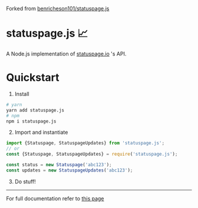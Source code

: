 Forked from [benricheson101/statuspage.js](https://github.com/Benricheson101/statuspage.js)

<h1 style="align: center">statuspage.js 📈</h1>

A Node.js implementation of [statuspage.io](https://statuspage.io) 's API.

# Quickstart
1. Install
```bash
# yarn
yarn add statuspage.js
# npm
npm i statuspage.js
```
2. Import and instantiate
```js
import {Statuspage, StatuspageUpdates} from 'statuspage.js';
// or
const {Statuspage, StatuspageUpdates} = require('statuspage.js');

const status = new Statuspage('abc123');
const updates = new StatuspageUpdates('abc123');
```
3. Do stuff!

---

For full documentation refer to [this page](https://www.notion.so/statuspage-js-e5582e4ac707443c88dd19edc9b501a8)
